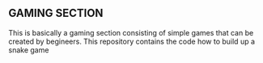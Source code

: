  ## GAMING SECTION

This is basically a gaming section consisting of simple games that can be created by begineers.
This repository contains the code how to build up a snake game


